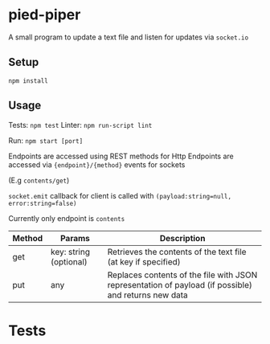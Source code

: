 # pied-piper

A small program to update a text file and listen for updates via `socket.io`

## Setup

`npm install`

## Usage

Tests: `npm test`
Linter: `npm run-script lint`

Run: `npm start [port]`

Endpoints are accessed using REST methods for Http 
Endpoints are accessed via `{endpoint}/{method}` events for sockets

  (E.g `contents/get`)

  `socket.emit` callback for client is called with `(payload:string=null, error:string=false)`

Currently only endpoint is `contents`

| Method  | Params  | Description |
| ------------- | ------------- | ------------- |
| get  | key: string (optional)  | Retrieves the contents of the text file (at key if specified)  |
| put  | any  | Replaces contents of the file with JSON representation of payload (if possible) and returns new data  |

# Tests

